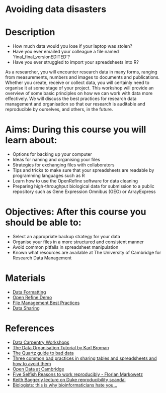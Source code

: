 # Avoiding data disasters

# Description
 
 - How much data would you lose if your laptop was stolen?
 - Have you ever emailed your colleague a file named 'final_final_versionEDITED'?
 - Have you ever struggled to import your spreadsheets into R?

As a researcher, you will encounter research data in many forms, ranging from measurements, numbers and images to documents and publications. Whether you create, receive or collect data, you will certainly need to organise it at some stage of your project. This workshop will provide an overview of some basic principles on how we can work with data more effectively. We will discuss the best practices for research data management and organisation so that our research is auditable and reproducible by ourselves, and others, in the future.

# Aims: During this course you will learn about:
  - Options for backing up your computer
  - Ideas for naming and organising your files
  - Strategies for exchanging files with collaborators
  - Tips and tricks to make sure that your spreadsheets are readable by programming languages such as R
  - Learn how to use the OpenRefine software for data cleaning
  - Preparing high-throughput biological data for submission to a public repository such as Gene Expression Omnibus (GEO) or ArrayExpress  

# Objectives: After this course you should be able to:

- Select an appropriate backup strategy for your data
- Organise your files in a more structured and consistent manner
- Avoid common pitfalls in spreadsheet manipulation
- Known what resources are available at The University of Cambridge for Research Data Management

# Materials

- [Data Formatting](https://datachampcam.github.io/data-formatting/#/)
- [Open Refine Demo](https://datachampcam.github.io/refine-demo/demo)
- [File Management Best Practices]()
- [Data Sharing](https://datachampcam.github.io/data-formatting/#/)

# References

- [Data Carpentry Workshops](http://lgatto.github.io/2016-05-16-CAM/)
- [The Data Organisation Tutorial by Karl Broman](http://kbroman.org/dataorg/)
- [The Quartz guide to bad data](https://github.com/Quartz/bad-data-guide/blob/master/README.md)
- [Three common bad practices in sharing tables and spreadsheets and how to avoid them](http://luisdva.github.io/pls-don't-do-this/)
- [Open Data at Cambridge](http://bioinformatics-core-shared-training.github.io//avoid-data-disaster/www.data.cam.ac.uk)
- [Five Selfish Reasons to work reproducibly - Florian Markowetz](http://genomebiology.biomedcentral.com/articles/10.1186/s13059-015-0850-7)
- [Keith Baggerly lecture on Duke reproducibility scandal](https://youtu.be/7gYIs7uYbMo)
- [Biologists: this is why bioinformaticians hate you...](http://www.opiniomics.org/biologists-this-is-why-bioinformaticians-hate-you/)

